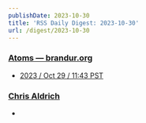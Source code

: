 ```yaml
---
publishDate: 2023-10-30
title: 'RSS Daily Digest: 2023-10-30'
url: /digest/2023-10-30
---
```


### [Atoms  — brandur.org](https://brandur.org/)

  * [2023 / Oct 29 / 11:43 PST](https://brandur.org/atoms/gozejms)
  
### [Chris Aldrich](https://boffosocko.com/)

  * [](https://boffosocko.com/2023/10/29/55819425/)
  
